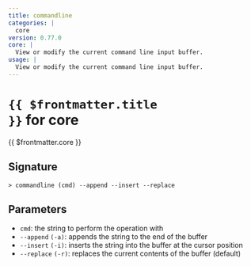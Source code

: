 ```yaml
---
title: commandline
categories: |
  core
version: 0.77.0
core: |
  View or modify the current command line input buffer.
usage: |
  View or modify the current command line input buffer.
---
```


# <code>{{ $frontmatter.title }}</code> for core

<div class='command-title'>{{ $frontmatter.core }}</div>

## Signature

```> commandline (cmd) --append --insert --replace```

## Parameters

 -  `cmd`: the string to perform the operation with
 -  `--append` `(-a)`: appends the string to the end of the buffer
 -  `--insert` `(-i)`: inserts the string into the buffer at the cursor position
 -  `--replace` `(-r)`: replaces the current contents of the buffer (default)
